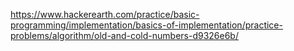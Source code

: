 https://www.hackerearth.com/practice/basic-programming/implementation/basics-of-implementation/practice-problems/algorithm/old-and-cold-numbers-d9326e6b/
